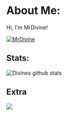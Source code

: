 # About Me:
Hi, I'm MrDivine!

[![MrDivine](https://readme-typing-svg.demolab.com/?font=Fira+Code&pause=1000&random=true&width=435&lines=MrD1vine;Batch+Scripts%3F;Co+Founder+of+BatchBattle)](https://github.com/BatchBattle)

## Stats:
![Divines github stats](https://github-readme-stats.vercel.app/api?username=MrD1vine&theme=shadow_red&show_icons=true)

## Extra
<a href="https://github.com/BatchBattle">
  <img align="center" src="https://github-readme-stats.vercel.app/api/pin/?username=BatchBattle&repo=Messenger&title_color=ffffff&text_color=c9cacc&icon_color=2b6cbc&bg_color=1d1f21" />
</a>
